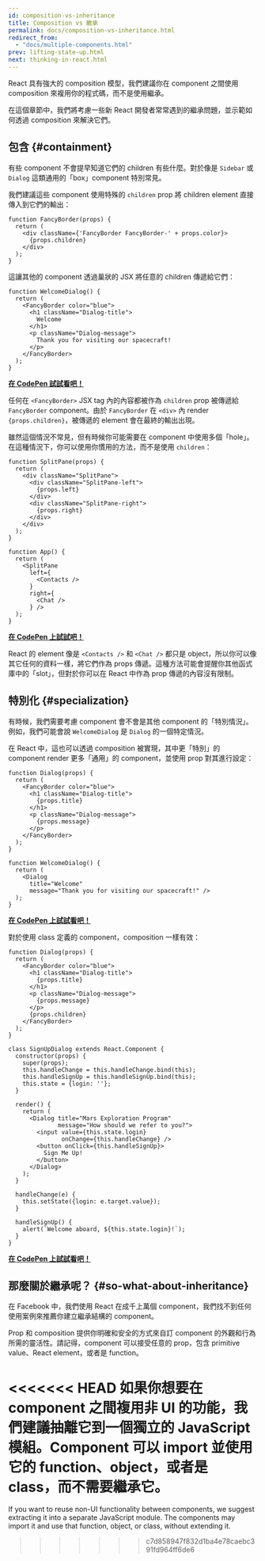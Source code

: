 ```yaml
---
id: composition-vs-inheritance
title: Composition vs 繼承
permalink: docs/composition-vs-inheritance.html
redirect_from:
  - "docs/multiple-components.html"
prev: lifting-state-up.html
next: thinking-in-react.html
---
```


React 具有強大的 composition 模型，我們建議你在 component 之間使用 composition 來複用你的程式碼，而不是使用繼承。

在這個章節中，我們將考慮一些新 React 開發者常常遇到的繼承問題，並示範如何透過 composition 來解決它們。

## 包含 {#containment}

有些 component 不會提早知道它們的 children 有些什麼。對於像是 `Sidebar` 或 `Dialog` 這類通用的「box」component 特別常見。

我們建議這些 component 使用特殊的 `children` prop 將 children element 直接傳入到它們的輸出：

```js{4}
function FancyBorder(props) {
  return (
    <div className={'FancyBorder FancyBorder-' + props.color}>
      {props.children}
    </div>
  );
}
```

這讓其他的 component 透過巢狀的 JSX 將任意的 children 傳遞給它們：

```js{4-9}
function WelcomeDialog() {
  return (
    <FancyBorder color="blue">
      <h1 className="Dialog-title">
        Welcome
      </h1>
      <p className="Dialog-message">
        Thank you for visiting our spacecraft!
      </p>
    </FancyBorder>
  );
}
```

**[在 CodePen 試試看吧！](https://codepen.io/gaearon/pen/ozqNOV?editors=0010)**

任何在 `<FancyBorder>` JSX tag 內的內容都被作為 `children` prop 被傳遞給 `FancyBorder` component。由於 `FancyBorder` 在 `<div>` 內 render `{props.children}`，被傳遞的 element 會在最終的輸出出現。

雖然這個情況不常見，但有時候你可能需要在 component 中使用多個「hole」。在這種情況下，你可以使用你慣用的方法，而不是使用 `children`：

```js{5,8,18,21}
function SplitPane(props) {
  return (
    <div className="SplitPane">
      <div className="SplitPane-left">
        {props.left}
      </div>
      <div className="SplitPane-right">
        {props.right}
      </div>
    </div>
  );
}

function App() {
  return (
    <SplitPane
      left={
        <Contacts />
      }
      right={
        <Chat />
      } />
  );
}
```

[**在 CodePen 上試試吧！**](https://codepen.io/gaearon/pen/gwZOJp?editors=0010)

React 的 element 像是 `<Contacts />` 和 `<Chat />` 都只是 object，所以你可以像其它任何的資料一樣，將它們作為 props 傳遞。這種方法可能會提醒你其他函式庫中的「slot」，但對於你可以在 React 中作為 prop 傳遞的內容沒有限制。

## 特別化 {#specialization}

有時候，我們需要考慮 component 會不會是其他 component 的「特別情況」。例如，我們可能會說 `WelcomeDialog` 是 `Dialog` 的一個特定情況。

在 React 中，這也可以透過 composition 被實現，其中更「特別」的 component render 更多「通用」的 component，並使用 prop 對其進行設定：

```js{5,8,16-18}
function Dialog(props) {
  return (
    <FancyBorder color="blue">
      <h1 className="Dialog-title">
        {props.title}
      </h1>
      <p className="Dialog-message">
        {props.message}
      </p>
    </FancyBorder>
  );
}

function WelcomeDialog() {
  return (
    <Dialog
      title="Welcome"
      message="Thank you for visiting our spacecraft!" />
  );
}
```

[**在 CodePen 上試試看吧！**](https://codepen.io/gaearon/pen/kkEaOZ?editors=0010)

對於使用 class 定義的 component，composition 一樣有效：

```js{10,27-31}
function Dialog(props) {
  return (
    <FancyBorder color="blue">
      <h1 className="Dialog-title">
        {props.title}
      </h1>
      <p className="Dialog-message">
        {props.message}
      </p>
      {props.children}
    </FancyBorder>
  );
}

class SignUpDialog extends React.Component {
  constructor(props) {
    super(props);
    this.handleChange = this.handleChange.bind(this);
    this.handleSignUp = this.handleSignUp.bind(this);
    this.state = {login: ''};
  }

  render() {
    return (
      <Dialog title="Mars Exploration Program"
              message="How should we refer to you?">
        <input value={this.state.login}
               onChange={this.handleChange} />
        <button onClick={this.handleSignUp}>
          Sign Me Up!
        </button>
      </Dialog>
    );
  }

  handleChange(e) {
    this.setState({login: e.target.value});
  }

  handleSignUp() {
    alert(`Welcome aboard, ${this.state.login}!`);
  }
}
```

[**在 CodePen 上試試看吧！**](https://codepen.io/gaearon/pen/gwZbYa?editors=0010)

## 那麼關於繼承呢？ {#so-what-about-inheritance}

在 Facebook 中，我們使用 React 在成千上萬個 component，我們找不到任何使用案例來推薦你建立繼承結構的 component。

Prop 和 composition 提供你明確和安全的方式來自訂 component 的外觀和行為所需的靈活性。請記得，component 可以接受任意的 prop，包含 primitive value、React element，或者是 function。

<<<<<<< HEAD
如果你想要在 component 之間複用非 UI 的功能，我們建議抽離它到一個獨立的 JavaScript 模組。Component 可以 import 並使用它的 function、object，或者是 class，而不需要繼承它。
=======
If you want to reuse non-UI functionality between components, we suggest extracting it into a separate JavaScript module. The components may import it and use that function, object, or class, without extending it.
>>>>>>> c7d858947f832d1ba4e78caebc391fd964ff6de6
